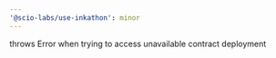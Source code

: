 ```yaml
---
'@scio-labs/use-inkathon': minor
---
```


throws Error when trying to access unavailable contract deployment
